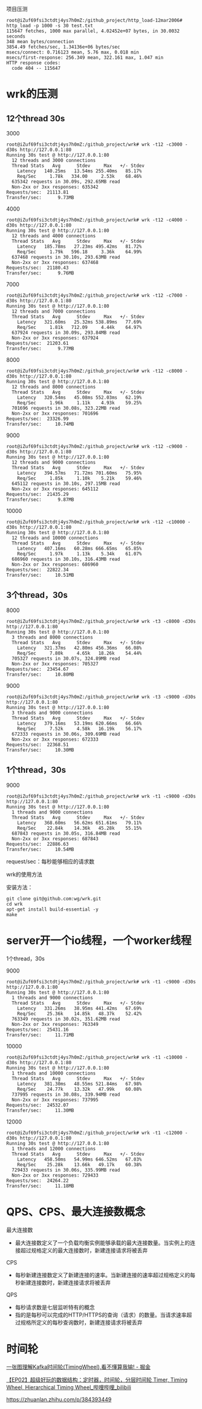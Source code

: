项目压测

```shell
root@iZuf69fsi3ctdtj4ys7h0mZ:/github_project/http_load-12mar2006# http_load -p 1000 -s 30 test.txt
115647 fetches, 1000 max parallel, 4.02452e+07 bytes, in 30.0032 seconds
348 mean bytes/connection
3854.49 fetches/sec, 1.34136e+06 bytes/sec
msecs/connect: 0.716123 mean, 5.76 max, 0.018 min
msecs/first-response: 256.349 mean, 322.161 max, 1.047 min
HTTP response codes:
  code 404 -- 115647
```



# wrk的压测

## 12个thread 30s

3000

```shell
root@iZuf69fsi3ctdtj4ys7h0mZ:/github_project/wrk# wrk -t12 -c3000 -d30s http://127.0.0.1:80
Running 30s test @ http://127.0.0.1:80
  12 threads and 3000 connections
  Thread Stats   Avg      Stdev     Max   +/- Stdev
    Latency   140.25ms   13.54ms 255.40ms   85.17%
    Req/Sec     1.78k   334.00     2.53k    68.46%
  635342 requests in 30.09s, 292.65MB read
  Non-2xx or 3xx responses: 635342
Requests/sec:  21113.81
Transfer/sec:      9.73MB
```

4000

```shell
root@iZuf69fsi3ctdtj4ys7h0mZ:/github_project/wrk# wrk -t12 -c4000 -d30s http://127.0.0.1:80
Running 30s test @ http://127.0.0.1:80
  12 threads and 4000 connections
  Thread Stats   Avg      Stdev     Max   +/- Stdev
    Latency   185.78ms   27.23ms 495.42ms   81.72%
    Req/Sec     1.79k   596.18     3.36k    64.99%
  637468 requests in 30.10s, 293.63MB read
  Non-2xx or 3xx responses: 637468
Requests/sec:  21180.43
Transfer/sec:      9.76MB
```

7000

```shell
root@iZuf69fsi3ctdtj4ys7h0mZ:/github_project/wrk# wrk -t12 -c7000 -d30s http://127.0.0.1:80
Running 30s test @ http://127.0.0.1:80
  12 threads and 7000 connections
  Thread Stats   Avg      Stdev     Max   +/- Stdev
    Latency   321.60ms   25.32ms 538.89ms   77.69%
    Req/Sec     1.81k   712.09     4.44k    64.97%
  637924 requests in 30.09s, 293.84MB read
  Non-2xx or 3xx responses: 637924
Requests/sec:  21203.61
Transfer/sec:      9.77MB
```

8000

```shell
root@iZuf69fsi3ctdtj4ys7h0mZ:/github_project/wrk# wrk -t12 -c8000 -d30s http://127.0.0.1:80
Running 30s test @ http://127.0.0.1:80
  12 threads and 8000 connections
  Thread Stats   Avg      Stdev     Max   +/- Stdev
    Latency   320.54ms   45.08ms 552.03ms   62.19%
    Req/Sec     1.96k     1.11k    4.93k    59.25%
  701696 requests in 30.08s, 323.22MB read
  Non-2xx or 3xx responses: 701696
Requests/sec:  23326.99
Transfer/sec:     10.74MB
```

9000

```shell
root@iZuf69fsi3ctdtj4ys7h0mZ:/github_project/wrk# wrk -t12 -c9000 -d30s http://127.0.0.1:80
Running 30s test @ http://127.0.0.1:80
  12 threads and 9000 connections
  Thread Stats   Avg      Stdev     Max   +/- Stdev
    Latency   394.57ms   71.72ms 701.60ms   75.95%
    Req/Sec     1.85k     1.10k    5.21k    59.46%
  645112 requests in 30.10s, 297.15MB read
  Non-2xx or 3xx responses: 645112
Requests/sec:  21435.29
Transfer/sec:      9.87MB
```

10000

```shell
root@iZuf69fsi3ctdtj4ys7h0mZ:/github_project/wrk# wrk -t12 -c10000 -d30s http://127.0.0.1:80
Running 30s test @ http://127.0.0.1:80
  12 threads and 10000 connections
  Thread Stats   Avg      Stdev     Max   +/- Stdev
    Latency   407.16ms   60.28ms 666.65ms   65.85%
    Req/Sec     1.97k     1.13k    5.34k    61.07%
  686960 requests in 30.10s, 316.43MB read
  Non-2xx or 3xx responses: 686960
Requests/sec:  22822.34
Transfer/sec:     10.51MB
```





## 3个thread，30s

8000

```shell
root@iZuf69fsi3ctdtj4ys7h0mZ:/github_project/wrk# wrk -t3 -c8000 -d30s http://127.0.0.1:80
Running 30s test @ http://127.0.0.1:80
  3 threads and 8000 connections
  Thread Stats   Avg      Stdev     Max   +/- Stdev
    Latency   321.37ms   42.80ms 456.36ms   66.08%
    Req/Sec     7.80k     4.65k   18.26k    54.44%
  705327 requests in 30.07s, 324.89MB read
  Non-2xx or 3xx responses: 705327
Requests/sec:  23454.67
Transfer/sec:     10.80MB
```



9000

```shell
root@iZuf69fsi3ctdtj4ys7h0mZ:/github_project/wrk# wrk -t3 -c9000 -d30s http://127.0.0.1:80
Running 30s test @ http://127.0.0.1:80
  3 threads and 9000 connections
  Thread Stats   Avg      Stdev     Max   +/- Stdev
    Latency   379.16ms   53.19ms 620.66ms   66.66%
    Req/Sec     7.52k     4.58k   16.19k    56.17%
  672333 requests in 30.06s, 309.69MB read
  Non-2xx or 3xx responses: 672333
Requests/sec:  22368.51
Transfer/sec:     10.30MB
```



## 1个thread，30s

9000

```shell
root@iZuf69fsi3ctdtj4ys7h0mZ:/github_project/wrk# wrk -t1 -c9000 -d30s http://127.0.0.1:80
Running 30s test @ http://127.0.0.1:80
  1 threads and 9000 connections
  Thread Stats   Avg      Stdev     Max   +/- Stdev
    Latency   368.60ms   56.62ms 651.61ms   79.11%
    Req/Sec    22.84k    14.36k   45.28k    55.15%
  687843 requests in 30.05s, 316.84MB read
  Non-2xx or 3xx responses: 687843
Requests/sec:  22886.63
Transfer/sec:     10.54MB
```



request/sec：每秒能够相应的请求数

wrk的使用方法

安装方法：

```shell
git clone git@github.com:wg/wrk.git
cd wrk
apt-get install build-essential -y
make
```





# server开一个io线程，一个worker线程

1个thread，30s

9000

```shell
root@iZuf69fsi3ctdtj4ys7h0mZ:/github_project/wrk# wrk -t1 -c9000 -d30s http://127.0.0.1:80
Running 30s test @ http://127.0.0.1:80
  1 threads and 9000 connections
  Thread Stats   Avg      Stdev     Max   +/- Stdev
    Latency   331.26ms   38.95ms 441.42ms   67.69%
    Req/Sec    25.36k    14.85k   48.37k    52.42%
  763349 requests in 30.02s, 351.62MB read
  Non-2xx or 3xx responses: 763349
Requests/sec:  25431.16
Transfer/sec:     11.71MB
```



10000

```shell
root@iZuf69fsi3ctdtj4ys7h0mZ:/github_project/wrk# wrk -t1 -c10000 -d30s http://127.0.0.1:80
Running 30s test @ http://127.0.0.1:80
  1 threads and 10000 connections
  Thread Stats   Avg      Stdev     Max   +/- Stdev
    Latency   381.30ms   48.55ms 521.84ms   67.98%
    Req/Sec    24.77k    13.32k   47.99k    60.08%
  737995 requests in 30.08s, 339.94MB read
  Non-2xx or 3xx responses: 737995
Requests/sec:  24532.07
Transfer/sec:     11.30MB
```



12000

```shell
root@iZuf69fsi3ctdtj4ys7h0mZ:/github_project/wrk# wrk -t1 -c12000 -d30s http://127.0.0.1:80
Running 30s test @ http://127.0.0.1:80
  1 threads and 12000 connections
  Thread Stats   Avg      Stdev     Max   +/- Stdev
    Latency   458.50ms   54.99ms 646.52ms   67.03%
    Req/Sec    25.28k    13.66k   49.17k    60.38%
  729433 requests in 30.06s, 335.99MB read
  Non-2xx or 3xx responses: 729433
Requests/sec:  24264.22
Transfer/sec:     11.18MB
```





# QPS、CPS、最大连接数概念

最大连接数

- 最大连接数定义了一个负载均衡实例能够承载的最大连接数量。当实例上的连接超过规格定义的最大连接数时，新建连接请求将被丢弃



CPS

- 每秒新建连接数定义了新建连接的速率。当新建连接的速率超过规格定义的每秒新建连接数时，新建连接请求将被丢弃



QPS

- 每秒请求数是七层监听特有的概念
- 指的是每秒可以完成的HTTP/HTTPS的查询（请求）的数量。当请求速率超过规格所定义的每秒查询数时，新建连接请求将被丢弃





# 时间轮

[一张图理解Kafka时间轮(TimingWheel),看不懂算我输! - 掘金](https://juejin.cn/post/6844904110399946766#heading-3)

[【EP02】超级好玩的数据结构：定时器，时间轮，分层时间轮 Timer, Timing Wheel, Hierarchical Timing Wheel_哔哩哔哩_bilibili](https://www.bilibili.com/video/BV1ry4y1k7E6/?share_source=copy_web&vd_source=b0a035fa37e9787f338156cecb419cb7)

https://zhuanlan.zhihu.com/p/384393449
